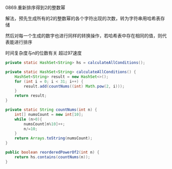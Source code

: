 0869.重新排序得到2的整数幂

解法，预先生成所有的2的整数幂的各个字符出现的次数，转为字符串用哈希表存储

然后对每一个生成的数字也进行同样的转换操作，若哈希表中存在相同的值，则代表能进行排序

时间复杂度与n的位数有关
超过97速度



```java
private static HashSet<String> hs = calculateAllConditions();

private static HashSet<String> calculateAllConditions() {
    HashSet<String> result = new HashSet<>();
    for (int i = 0; i < 31; i++) {
        result.add(countNums((int) Math.pow(2, i)));
    }
    return result;
}

private static String countNums(int n) {
    int[] numsCount = new int[10];
    while (n>0){
        numsCount[n%10]++;
        n/=10;
    }
    return Arrays.toString(numsCount);
}

public boolean reorderedPowerOf2(int n) {
    return hs.contains(countNums(n));
}
```

